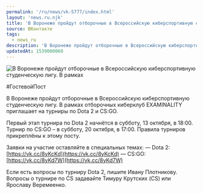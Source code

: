 ```yaml
---
permalink: '/ru/news/vk-5777/index.html'
layout: 'news.ru.njk'
title: 'В Воронеже пройдут отборочные в Всероссийскую киберспортивную студенческую лигу.'
source: ВКонтакте
tags:
  - news_ru
description: 'В Воронеже пройдут отборочные в Всероссийскую киберспортивную студенческую лигу.'
updatedAt: 1539000060
---
```

![В Воронеже пройдут отборочные в Всероссийскую киберспортивную студенческую лигу. В рамках](https://sun9-72.userapi.com/impf/c830208/v830208179/1b6558/k-ebS5pHJys.jpg?size=1280x720&quality=96&sign=ef8598009d034db1105cc9aec6dce92f&c_uniq_tag=qun3SOSmWICGWeO0kvkAMega2ZSWjQe2U5pdycdSjMA&type=album)

#ГостевойПост

В Воронеже пройдут отборочные в Всероссийскую киберспортивную студенческую лигу. В рамках отборочных киберклуб EXAMINALITY приглашает на турниры по Dota 2 и CS:GO.

Первый этап турнира по Dota 2 начнётся в субботу, 13 октября, в 18:00. Турнир по CS:GO – в субботу, 20 октября, в 17:00. Правила турниров прикреплёны к этому посту.

Заявки на участие оставляйте в специальных темах:
— Dota 2: [https://vk.cc/8yKcKd](https://vk.cc/8yKcKd)
— CS:GO: [https://vk.cc/8yKd7W](https://vk.cc/8yKd7W)

Если есть вопросы по турниру Dota 2, пишите Ивану Плотникову. Вопросы о турнире по CS задавайте Тимуру Крутских (CS) или Ярославу Веремеенко.
